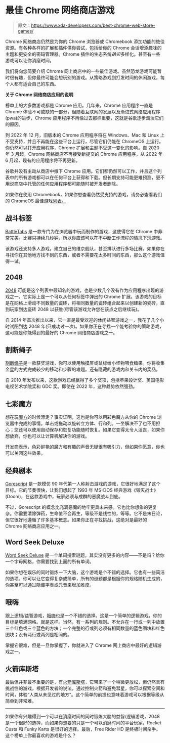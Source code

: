 # 最佳 Chrome 网络商店游戏

> 原文：<https://www.xda-developers.com/best-chrome-web-store-games/>

Chrome 网络商店仍然是为你的 Chrome 浏览器或 Chromebook 添加功能的绝佳资源。有各种各样的扩展和插件供你尝试，包括给你的 Chrome 会话增添趣味的主题和更安全的密码管理器。Chrome 插件的生态系统*确实*多样化。甚至有一些游戏可以让你消磨时间。

我们将向您简要介绍 Chrome 网上商店中的一些最佳游戏。虽然恐龙游戏可能暂时很有趣，但你最终可能会想玩别的游戏。从策略游戏到打发时间的休闲游戏，每个人都有适合自己的东西。

**关于 Chrome 网络商店应用的说明**

榜单上的大多数游戏都是 Chrome 应用。几年来，Chrome 应用程序一直是 Chrome 体验不可或缺的一部分，但随着互联网的发展以及渐进式网络应用程序(pwa)的进步，Chrome 应用程序不再像过去那样重要，这就是谷歌逐步淘汰它们的原因。

到 2022 年 12 月，旧版本的 Chrome 应用程序将在 Windows、Mac 和 Linux 上不受支持，并且不再能在这些平台上运行，尽管它们仍能在 ChromeOS 上运行。你仍然可以打开应用程序，Chrome 扩展和主题不受这一变化的影响。自 2020 年 3 月起，Chrome 网络商店不再接受新提交的 Chrome 应用程序，从 2022 年 6 月起，现有的应用程序将不再更新。

谷歌并没有主动从商店中撤下 Chrome 应用。它们都仍然可以工作，并且这个列表中的所有游戏都可以在任何平台上获得和下载。但长期支持可能更难预测，更不用说商店中托管的任何应用程序都可能随时被开发者删除。

如果你在使用 Chromebook，如果你想查看仍然受支持的游戏，请务必查看我们的 ChromeOS 最佳游戏[列表。](https://www.xda-developers.com/best-games-chrome-os/)

## **战斗标签**

[BattleTabs](https://chrome.google.com/webstore/detail/battletabs/mjcklhnhfiepmofggcoegkmkokbljmjd) 是一款专门为在浏览器中玩而制作的游戏，这使得它在 Chrome 中非常完美。比赛只持续几秒钟，所以你应该可以在不中断工作流程的情况下玩游戏。

该游戏还支持多人游戏，建立自己的维京舰队，甚至排队进行多场比赛。如果你在寻找你在其他地方找不到的东西，或者不需要花太多时间的东西，那么这个游戏值得一试。

## **2048**

[2048](https://chrome.google.com/webstore/detail/2048/ijkmjnaahlnmdjjlbhbjbhlnmadmmlgg?hl=en) 可能是这个列表中最知名的游戏，也是少数几个没有作为应用程序出现的游戏之一。它实际上是一个可以从任何标签中弹出的 Chrome 扩展。该游戏的目标是在网格上滑动不同数量的瓷砖，将相同数量的瓷砖组合起来以创建新的瓷砖，直到玩家到达瓷砖 2048 以获胜(尽管该游戏允许您在该点之后继续玩)。

自 2014 年首次推出以来，它一直是最受欢迎的休闲益智游戏之一，我花了几个小时试图到达 2048 年(只成功过一次)。如果你正在寻找一个能考验你的策略游戏，这可能是你能得到的最好的 Chrome 网络商店游戏之一。

## **割断绳子**

[割断绳子](https://chrome.google.com/webstore/detail/cut-the-rope/gkddaofiamhgfjmaccfcfpfolpgbeomj?utm_source=chrome-ntp-icon)是一款获奖游戏，你可以使用触摸屏或鼠标给小怪物喂食糖果。你将收集金星的方式完成较少的移动和步骤的难题。还有隐藏的游戏内和关卡内的奖品。

自 2010 年发布以来，这款游戏已经赢得了多个奖项，包括苹果设计奖、英国电影电视艺术学院奖和 GDC 奖。即使在 2022 年，这种趋势依然强劲。

## **七彩魔方**

想在玩[魔方](https://chrome.google.com/webstore/detail/colorful-rubiks-cube/ndmelloaocjpkhmajmkdbbhimohlclkd)的时候漂走？事实证明，这也是你可以用彩色魔方从你的 Chrome 浏览器中完成的事情。单击或拖动以旋转立方体、行和列。一坐解决不了也不用担心；您还可以使用自动保存和恢复功能随时恢复。如果它变得太令人沮丧，如果你想放弃，你也可以让计算机解决你的游戏。

开发商表示，色彩鲜艳的魔方和有趣的声音无疑很有吸引力，但如果你愿意，你也可以关闭这些效果。

## **经典剧本**

[Gorescript](https://chrome.google.com/webstore/detail/gorescript-classic/bbohlinegjlacogbjchanihbiiboabcp?hl=en) 是一款模仿 90 年代第一人称射击游戏的游戏，它很好地满足了这个目标。它的节奏很快，让我们想起了 1993 年 MS-DOS 经典游戏《毁灭战士》(Doom)，在这款游戏中，玩家必须与成群的恶魔战斗到底。

不过，Gorescript 的概念比充满恶魔的地牢更具未来感。它也比你想象的更复杂。你需要清除弹药，生命值不会再生，等级不是线性的，等等。它不是末日论，但它很好地遵循了许多基本概念。如果你正在寻找挑战，这绝对是最好的 Chrome 网络商店应用之一。

## **Word Seek Deluxe**

[Word Seek Deluxe](https://chrome.google.com/webstore/detail/word-seek-deluxe-word-sea/mabcpjfkciefmefgkfneaogfmbljljif) 是一个单词搜索谜题，其实没有更多的内容——不是吗？给你一个字母网格，你需要找到上面的所有单词。

如果你想在娱乐的同时锻炼一下大脑，这个游戏是个不错的选择。它也有一些简洁的选项。你可以让它变得复杂或简单，所有的谜题都是根据你的规格随机生成的，你甚至可以通过隐藏字表或元音来增加难度。

## **哦嗨**

跟上逻辑/益智游戏，[哦嗨](https://chrome.google.com/webstore/detail/0h-h1/plfbpnkceanpmmgpdahebjkenffkahfb?hl=en)也是一个不错的选择。这是一个简单的逻辑游戏，你的目标是填满网格。就是这样。当然，有一系列的规则。不允许在一行或一列中放置三个红色或三个蓝色的方块；一个完整的行或列必须有相同数量的蓝色图块和红色图块；没有两行或两列是相同的。

掌握它很难，但是一旦你掌握了，你就进入了 Chrome 网上商店中最好的逻辑游戏之一。

## **火箭库斯塔**

最后但并非最不重要的是，有[火箭库斯塔](https://chrome.google.com/webstore/detail/rocket-custa/fngpebhgogponllegfhmkcodpmpoddep?hl=en)，它带来了一个稍微更放松，但仍然具有挑战性的游戏。根据开发者的说法，通过控制火箭和避免彗星，你可以探索空间和时间，体验“人类从未见过的地方”。这个简单的前提也意味着游戏可以根据等级从简单到非常难。

* * *

如果你有兴趣得到一个可以在消磨时间的同时锻炼大脑的益智/逻辑游戏，2048 是一个很好的选择，而如果你想要的只是一个可以消磨时间的平台玩家，Rocket Custa 和 Funky Karts 是很好的选择。最后，Free Rider HD 是终极时间杀手。这个榜单上你最喜欢的游戏是什么？